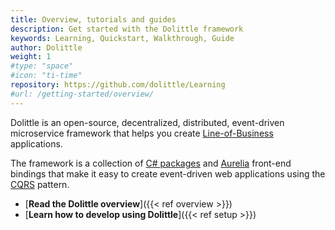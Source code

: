 ```yaml
---
title: Overview, tutorials and guides
description: Get started with the Dolittle framework
keywords: Learning, Quickstart, Walkthrough, Guide
author: Dolittle
weight: 1
#type: "space"
#icon: "ti-time"
repository: https://github.com/dolittle/Learning
#url: /getting-started/overview/
---
```


Dolittle is an open-source, decentralized, distributed, event-driven microservice framework that helps you create [Line-of-Business](https://en.wikipedia.org/wiki/Line_of_business) applications.

The framework is a collection of [C# packages](https://www.nuget.org/profiles/Dolittle) and [Aurelia](https://aurelia.io/) front-end bindings that make it easy to create event-driven web applications using the [CQRS](https://en.wikipedia.org/wiki/Command%E2%80%93query_separation) pattern.

* [**Read the Dolittle overview**]({{< ref overview >}})
* [**Learn how to develop using Dolittle**]({{< ref setup >}})


